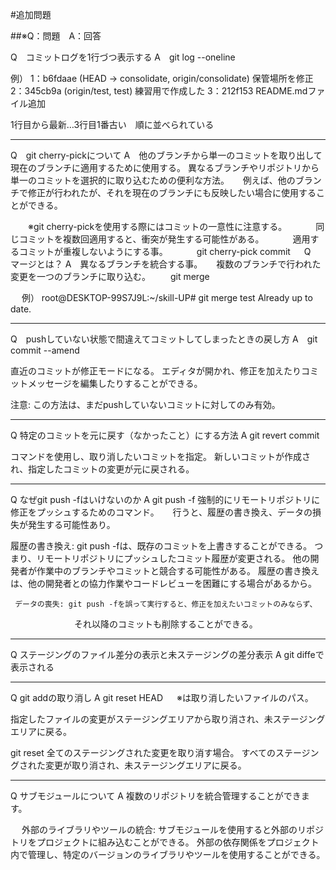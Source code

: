 #追加問題

##※Q：問題　A：回答


Q　コミットログを1行づつ表示する
A　git log --oneline

例）
1：b6fdaae (HEAD -> consolidate, origin/consolidate) 保管場所を修正
2：345cb9a (origin/test, test) 練習用で作成した
3：212f153 README.mdファイル追加

1行目から最新…3行目1番古い　順に並べられている

---
Q　git cherry-pickについて
A　他のブランチから単一のコミットを取り出して現在のブランチに適用するために使用する。
   異なるブランチやリポジトリから単一のコミットを選択的に取り込むための便利な方法。
　 例えば、他のブランチで修正が行われたが、それを現在のブランチにも反映したい場合に使用することができる。

　　※git cherry-pickを使用する際にはコミットの一意性に注意する。
　　　同じコミットを複数回適用すると、衝突が発生する可能性がある。
　　　適用するコミットが重複しないようにする事。
　　　git cherry-pick commit
　
Q　マージとは？
A　異なるブランチを統合する事。
　 複数のブランチで行われた変更を一つのブランチに取り込む。
　　git merge <branch>

　 例）
   root@DESKTOP-99S7J9L:~/skill-UP# git merge test
   Already up to date.

---
Q　pushしていない状態で間違えてコミットしてしまったときの戻し方
A　git commit --amend

   直近のコミットが修正モードになる。
   エディタが開かれ、修正を加えたりコミットメッセージを編集したりすることができる。

   注意: この方法は、まだpushしていないコミットに対してのみ有効。

---
Q  特定のコミットを元に戻す（なかったこと）にする方法
A  git revert commit

   コマンドを使用し、取り消したいコミットを指定。
   新しいコミットが作成され、指定したコミットの変更が元に戻される。

---
Q  なぜgit push -fはいけないのか
A  git push -f 
   強制的にリモートリポジトリに修正をプッシュするためのコマンド。
　 行うと、履歴の書き換え、データの損失が発生する可能性あり。
   
   履歴の書き換え: git push -fは、既存のコミットを上書きすることができる。
                  つまり、リモートリポジトリにプッシュしたコミット履歴が変更される。
                  他の開発者が作業中のブランチやコミットと競合する可能性がある。
                  履歴の書き換えは、他の開発者との協力作業やコードレビューを困難にする場合があるから。

     データの喪失: git push -fを誤って実行すると、修正を加えたいコミットのみならず、
   　  　　　　　　それ以降のコミットも削除することができる。

---
Q  ステージングのファイル差分の表示と未ステージングの差分表示
A   git diffeで表示される

---
Q  git addの取り消し
A  git reset HEAD <file>
　 ※<file>は取り消したいファイルのパス。
   
   指定したファイルの変更がステージングエリアから取り消され、未ステージングエリアに戻る。
   
   git reset
   全てのステージングされた変更を取り消す場合。
   すべてのステージングされた変更が取り消され、未ステージングエリアに戻る。

---
Q  サブモジュールについて
A  複数のリポジトリを統合管理することができます。

　 外部のライブラリやツールの統合: サブモジュールを使用すると外部のリポジトリをプロジェクトに組み込むことができる。
                                  外部の依存関係をプロジェクト内で管理し、特定のバージョンのライブラリやツールを使用することができる。

